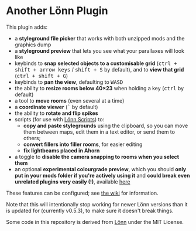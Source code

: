 # Another Lönn Plugin

This plugin adds:
- a **styleground file picker** that works with both unzipped mods and the graphics dump
- a **styleground preview** that lets you see what your parallaxes will look like
- keybinds to **snap selected objects to a customisable grid** (<kbd>ctrl + shift + arrow keys</kbd> / <kbd>shift + S</kbd> by default), and to **view that grid** (<kbd>ctrl + shift + G</kbd>)
- keybinds to **pan the view**, defaulting to <kbd>W</kbd><kbd>A</kbd><kbd>S</kbd><kbd>D</kbd>
- the ability to **resize rooms below 40×23** when holding a key (<kbd>ctrl</kbd> by default)
- a tool to **move rooms** (even several at a time)
- a **coordinate viewer** (<kbd>`</kbd> by default)
- the ability to **rotate and flip spikes**
- scripts (for use with [Lönn Scripts](https://gamebanana.com/tools/8050)) to:
  - **copy and paste stylegrounds** using the clipboard, so you can move them between maps, edit them in a text editor, or send them to others;
  - **convert fillers into filler rooms**, for easier editing
  - **fix lightbeams placed in Ahorn**
- a toggle to **disable the camera snapping to rooms when you select them**
- an optional **experimental colourgrade preview**, which you should **only put in your mods folder if you're actively using it** and **could break even unrelated plugins very easily (!)**, available [here](https://github.com/microlith57/AnotherLoennPlugin/releases/tag/colorgrading-v1.0.0)

These features can be configured; see [the wiki](https://github.com/microlith57/AnotherLoennPlugin/wiki) for information.

Note that this will intentionally stop working for newer Lönn versions than it is updated for (currently v0.5.3), to make sure it doesn't break things.

Some code in this repository is derived from [Lönn](https://github.com/CelestialCartographers/Loenn) under the MIT License.
